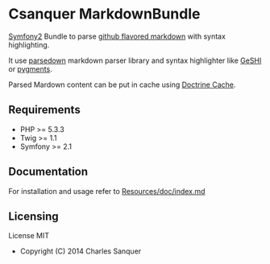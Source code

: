 Csanquer MarkdownBundle
========================

[Symfony2](http://symfony.com/) Bundle to parse [github flavored markdown](https://help.github.com/articles/github-flavored-markdown) with syntax highlighting.

It use [parsedown](http://parsedown.org/) markdown parser library and syntax highlighter like [GeSHI](http://qbnz.com/highlighter/) or [pygments](http://pygments.org/).

Parsed Mardown content can be put in cache using [Doctrine Cache](https://github.com/doctrine/cache).


Requirements
------------

* PHP >= 5.3.3
* Twig >= 1.1
* Symfony >= 2.1

Documentation
------------

For installation and usage refer to [Resources/doc/index.md](https://github.com/csanquer/markdown-bundle/blob/master/Resources/doc/index.md)

Licensing
---------

License MIT

* Copyright (C) 2014 Charles Sanquer
